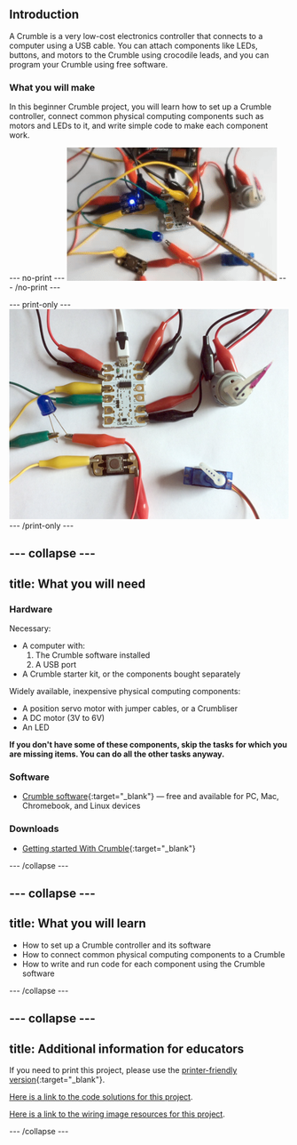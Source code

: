 ## Introduction

A Crumble is a very low-cost electronics controller that connects to a computer using a USB cable. You can attach components like LEDs, buttons, and motors to the Crumble using crocodile leads, and you can program your Crumble using free software.

### What you will make

In this beginner Crumble project, you will learn how to set up a Crumble controller, connect common physical computing components such as motors and LEDs to it, and write simple code to make each component work.

--- no-print ---
![Crumble and some common components](images/crumble_introb.gif)
--- /no-print ---

--- print-only ---
![Crumble and some common components](images/crumble_introb.png)
--- /print-only ---

--- collapse ---
---
title: What you will need
---
### Hardware

Necessary:
+ A computer with:
    1. The Crumble software installed
    1. A USB port
+ A Crumble starter kit, or the components bought separately

Widely available, inexpensive physical computing components:
+ A position servo motor with jumper cables, or a Crumbliser
+ A DC motor (3V to 6V)
+ An LED

**If you don't have some of these components, skip the tasks for which you are missing items. You can do all the other tasks anyway.**

### Software

+ [Crumble software](https://redfernelectronics.co.uk/crumble-software/){:target="_blank"} — free and available for PC, Mac, Chromebook, and Linux devices

### Downloads

+ [Getting started With Crumble](http://rpf.io/p/en/getting-started-crumble-go){:target="_blank"}

--- /collapse ---

--- collapse ---
---
title: What you will learn
---

+ How to set up a Crumble controller and its software
+ How to connect common physical computing components to a Crumble
+ How to write and run code for each component using the Crumble software

--- /collapse ---

--- collapse ---
---
title: Additional information for educators
---

If you need to print this project, please use the [printer-friendly version](https://projects.raspberrypi.org/en/projects/getting-started-crumble/print){:target="_blank"}.

[Here is a link to the code solutions for this project](http://rpf.io/p/en/getting-started-crumble-get).

[Here is a link to the wiring image resources for this project](http://rpf.io/p/en/getting-started-crumble-go).

--- /collapse ---
